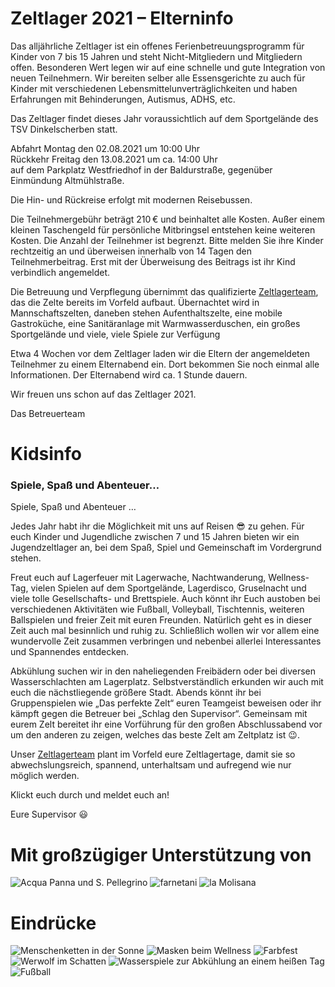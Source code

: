 # Zeltlager 2021 – Elterninfo

Das alljährliche Zeltlager ist ein offenes Ferienbetreuungsprogramm für Kinder von 7 bis 15 Jahren und steht Nicht-Mitgliedern und Mitgliedern offen. Besonderen Wert legen wir auf eine schnelle und gute Integration von neuen Teilnehmern. Wir bereiten selber alle Essensgerichte zu auch für Kinder mit verschiedenen Lebensmittelunverträglichkeiten und haben Erfahrungen mit Behinderungen, Autismus, ADHS, etc.

Das Zeltlager findet dieses Jahr voraussichtlich auf dem Sportgelände des TSV Dinkelscherben statt.

Abfahrt Montag den 02.08.2021 um 10:00 Uhr  
Rückkehr Freitag den 13.08.2021 um ca. 14:00 Uhr  
auf dem Parkplatz Westfriedhof in der Baldurstraße, gegenüber Einmündung Altmühlstraße.

Die Hin- und Rückreise erfolgt mit modernen Reisebussen.

Die Teilnehmergebühr beträgt 210 € und beinhaltet alle Kosten. Außer einem kleinen Taschengeld für persönliche Mitbringsel entstehen keine weiteren Kosten. Die Anzahl der Teilnehmer ist begrenzt. Bitte melden Sie ihre Kinder rechtzeitig an und überweisen innerhalb von 14 Tagen den Teilnehmerbeitrag. Erst mit der Überweisung des Beitrags ist ihr Kind verbindlich angemeldet.

Die Betreuung und Verpflegung übernimmt das qualifizierte [Zeltlagerteam](ausstattung#team), das die Zelte bereits im Vorfeld aufbaut. Übernachtet wird in Mannschaftszelten, daneben stehen Aufenthaltszelte, eine mobile Gastroküche, eine Sanitäranlage mit Warmwasserduschen, ein großes Sportgelände und viele, viele Spiele zur Verfügung

Etwa 4 Wochen vor dem Zeltlager laden wir die Eltern der angemeldeten Teilnehmer zu einem Elternabend ein. Dort bekommen Sie noch einmal alle Informationen. Der Elternabend wird ca. 1 Stunde dauern.

Wir freuen uns schon auf das Zeltlager 2021.

Das Betreuerteam

# Kidsinfo

### Spiele, Spaß und Abenteuer…

Spiele, Spaß und Abenteuer …

Jedes Jahr habt ihr die Möglichkeit mit uns auf Reisen 😎 zu gehen. Für euch Kinder und Jugendliche zwischen 7 und 15 Jahren bieten wir ein Jugendzeltlager an, bei dem Spaß, Spiel und Gemeinschaft im Vordergrund stehen.

Freut euch auf Lagerfeuer mit Lagerwache, Nachtwanderung, Wellness-Tag, vielen Spielen auf dem Sportgelände, Lagerdisco, Gruselnacht und viele tolle Gesellschafts- und Brettspiele.
Auch könnt ihr Euch austoben bei verschiedenen Aktivitäten wie Fußball, Volleyball, Tischtennis, weiteren Ballspielen und freier Zeit mit euren Freunden. Natürlich geht es in dieser Zeit auch mal besinnlich und ruhig zu. Schließlich wollen wir vor allem eine wundervolle Zeit zusammen verbringen und nebenbei allerlei Interessantes und Spannendes entdecken.

Abkühlung suchen wir in den naheliegenden Freibädern oder bei diversen Wasserschlachten am Lagerplatz. Selbstverständlich erkunden wir auch mit euch die nächstliegende größere Stadt. Abends könnt ihr bei Gruppenspielen wie „Das perfekte Zelt“ euren Teamgeist beweisen oder ihr kämpft gegen die Betreuer bei „Schlag den Supervisor“. Gemeinsam mit eurem Zelt bereitet ihr eine Vorführung für den großen Abschlussabend vor um den anderen zu zeigen, welches das beste Zelt am Zeltplatz ist 😉.

Unser [Zeltlagerteam](ausstattung#team) plant im Vorfeld eure Zeltlagertage, damit sie so abwechslungsreich, spannend, unterhaltsam und aufregend wie nur möglich werden.

Klickt euch durch und meldet euch an!

Eure Supervisor 😃


# Mit großzügiger Unterstützung von

<div class="d-flex flex-wrap sponsor-row align-items-center">
	<img src="/static/img/sponsors/acqua_pellegrino.jpg" alt="Acqua Panna und S. Pellegrino" class="sponsor-image">
	<img src="/static/img/sponsors/farnetani.svg" alt="farnetani" class="sponsor-image">
	<img src="/static/img/sponsors/molisana.jpg" alt="la Molisana" class="sponsor-image">
</div>

# Eindrücke

<div class="d-flex flex-wrap align-items-start image-list">
	<img src="/static/img/programm/SpieleSonne.jpg" alt="Menschenketten in der Sonne" class="responsive-image">
	<img src="/static/img/programm/SpieleWellness.jpg" alt="Masken beim Wellness" class="responsive-image">
	<img src="/static/img/programm/HoliFest.jpg" alt="Farbfest" class="responsive-image">
	<img src="/static/img/programm/SpieleSchatten.jpg" alt="Werwolf im Schatten" class="responsive-image">
	<img src="/static/img/programm/SpieleWasser.jpg" alt="Wasserspiele zur Abkühlung an einem heißen Tag" class="responsive-image">
	<img src="/static/img/programm/SpieleFussballplatz.jpg" alt="Fußball" class="responsive-image">
</div>
